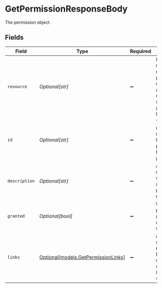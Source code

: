 # GetPermissionResponseBody

The permission object.


## Fields

| Field                                                                                                               | Type                                                                                                                | Required                                                                                                            | Description                                                                                                         | Example                                                                                                             |
| ------------------------------------------------------------------------------------------------------------------- | ------------------------------------------------------------------------------------------------------------------- | ------------------------------------------------------------------------------------------------------------------- | ------------------------------------------------------------------------------------------------------------------- | ------------------------------------------------------------------------------------------------------------------- |
| `resource`                                                                                                          | *Optional[str]*                                                                                                     | :heavy_minus_sign:                                                                                                  | Indicates the response contains a permission object. Will always contain the string `permission` for this endpoint. |                                                                                                                     |
| `id`                                                                                                                | *Optional[str]*                                                                                                     | :heavy_minus_sign:                                                                                                  | The identifier uniquely referring to this permission. Example: `payments.read`.                                     | payments.read                                                                                                       |
| `description`                                                                                                       | *Optional[str]*                                                                                                     | :heavy_minus_sign:                                                                                                  | A short description of what kind of access the permission enables.                                                  | View your payments                                                                                                  |
| `granted`                                                                                                           | *Optional[bool]*                                                                                                    | :heavy_minus_sign:                                                                                                  | Whether this permission is granted to the app by the organization.                                                  | true                                                                                                                |
| `links`                                                                                                             | [Optional[models.GetPermissionLinks]](../models/getpermissionlinks.md)                                              | :heavy_minus_sign:                                                                                                  | An object with several relevant URLs. Every URL object will contain an `href` and a `type` field.                   |                                                                                                                     |